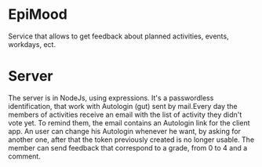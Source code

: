 # EpiMood

Service that allows to get feedback about planned activities, events, workdays, ect.

# Server

The server is in NodeJs, using expressions. It's a passwordless identification, that work with Autologin (gut) sent by mail.Every day the members of activities receive an email with the list of activity they didn't vote yet. To remind them, the email contains an Autologin link for the client app.
An user can change his Autologin whenever he want, by asking for another one, after that the token previously created is no longer usable.
The member can send feedback that correspond to a grade, from 0 to 4 and a comment.

